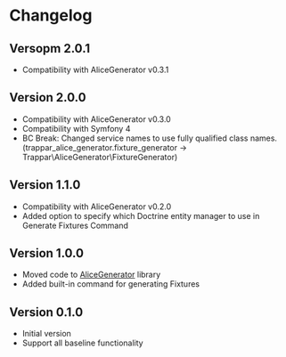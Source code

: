 # Changelog

## Versopm 2.0.1
* Compatibility with AliceGenerator v0.3.1

## Version 2.0.0
* Compatibility with AliceGenerator v0.3.0
* Compatibility with Symfony 4
* BC Break: Changed service names to use fully qualified class names. (trappar_alice_generator.fixture_generator -> Trappar\AliceGenerator\FixtureGenerator)

## Version 1.1.0
* Compatibility with AliceGenerator v0.2.0
* Added option to specify which Doctrine entity manager to use in Generate Fixtures Command

## Version 1.0.0
* Moved code to [AliceGenerator](https://github.com/trappar/AliceGenerator) library
* Added built-in command for generating Fixtures

## Version 0.1.0
* Initial version
* Support all baseline functionality